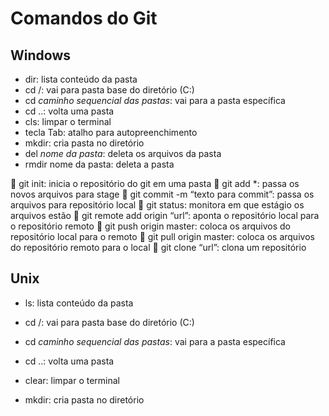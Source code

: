 # Comandos do Git

## Windows

- dir: lista conteúdo da pasta
- cd /: vai para pasta base do diretório (C:)
- cd *caminho sequencial das pastas*: vai para a pasta específica
- cd ..: volta uma pasta
- cls: limpar o terminal
- tecla Tab: atalho para autopreenchimento
- mkdir: cria pasta no diretório
- del *nome da pasta*: deleta os arquivos da pasta
- rmdir nome da pasta: deleta a pasta

	git init: inicia o repositório do git em uma pasta
	git add *: passa os novos arquivos para stage
	git commit -m “texto para commit”: passa os arquivos para repositório local
	git status: monitora em que estágio os arquivos estão 
	git remote add origin “url”: aponta o repositório local para o repositório remoto 
	git push origin master: coloca os arquivos do repositório local para o remoto
	git pull origin master: coloca os arquivos do repositório remoto para o local 
	git clone “url”: clona um repositório




## Unix

- ls: lista conteúdo da pasta

- cd /: vai para pasta base do diretório (C:)

- cd *caminho sequencial das pastas*: vai para a pasta específica 

- cd ..: volta uma pasta

- clear: limpar o terminal

- mkdir: cria pasta no diretório


